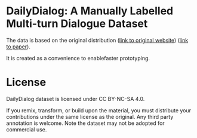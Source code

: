 # DailyDialog: A Manually Labelled Multi-turn Dialogue Dataset

The data is based on the original distribution ([link to original website](http://yanran.li/dailydialog)) ([link to paper](https://aclanthology.org/I17-1099/)). 

It is created as a convenience to enablefaster prototyping.

# License

DailyDialog dataset is licensed under CC BY-NC-SA 4.0.

If you remix, transform, or build upon the material, you must distribute your contributions under the same license as the original. Any third party annotation is welcome. Note the dataset may not be adopted for commercial use.